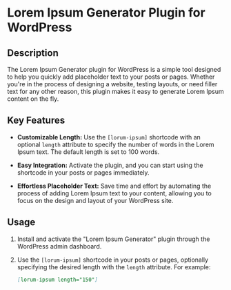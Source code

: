 # Lorem Ipsum Generator Plugin for WordPress

## Description

The Lorem Ipsum Generator plugin for WordPress is a simple tool designed to help you quickly add placeholder text to your posts or pages. Whether you're in the process of designing a website, testing layouts, or need filler text for any other reason, this plugin makes it easy to generate Lorem Ipsum content on the fly.

## Key Features

- **Customizable Length:** Use the `[lorum-ipsum]` shortcode with an optional `length` attribute to specify the number of words in the Lorem Ipsum text. The default length is set to 100 words.
  
- **Easy Integration:** Activate the plugin, and you can start using the shortcode in your posts or pages immediately.

- **Effortless Placeholder Text:** Save time and effort by automating the process of adding Lorem Ipsum text to your content, allowing you to focus on the design and layout of your WordPress site.

## Usage

1. Install and activate the "Lorem Ipsum Generator" plugin through the WordPress admin dashboard.

2. Use the `[lorum-ipsum]` shortcode in your posts or pages, optionally specifying the desired length with the `length` attribute. For example:
   ```markdown
   [lorum-ipsum length="150"]
